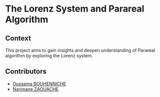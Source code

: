 # The Lorenz System and Parareal Algorithm

## Context
This project aims to gain insights and deepen understanding of Parareal algorithm by exploring the Lorenz system.

## Contributors
- <a href="https://github.com/oussama-floor9" target="blank">Oussama BOUHENNICHE</a>
- <a href="https://github.com/zaouach" target="blank">Narimane ZAOUACHE</a>